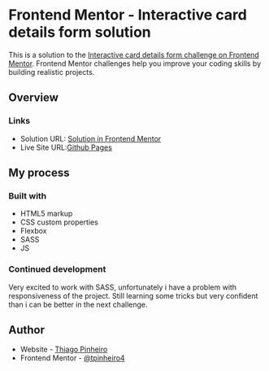# Frontend Mentor - Interactive card details form solution

This is a solution to the [Interactive card details form challenge on Frontend Mentor](https://www.frontendmentor.io/challenges/interactive-card-details-form-XpS8cKZDWw). Frontend Mentor challenges help you improve your coding skills by building realistic projects. 

## Overview

### Links

- Solution URL: [Solution in Frontend Mentor](https://www.frontendmentor.io/solutions/not-responsive-interact-card-using-sass-and-js-r6y-ZwiZ3I)
- Live Site URL:[Github Pages](https://tpinheiro4.github.io/interact-card/)

## My process

### Built with

- HTML5 markup
- CSS custom properties
- Flexbox
- SASS
- JS

### Continued development

Very excited to work with SASS, unfortunately i have a problem with responsiveness of the project. Still learning some tricks but very confident than i can be better in the next challenge.

## Author

- Website - [Thiago Pinheiro](https://www.linkedin.com/in/thiago-pinheiro14/)
- Frontend Mentor - [@tpinheiro4](https://www.frontendmentor.io/profile/tpinheiro4)
